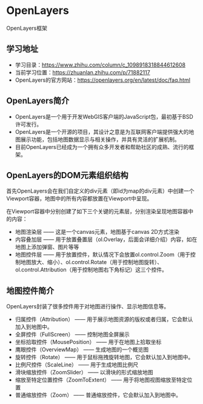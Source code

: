 # OpenLayers
OpenLayers框架

## 学习地址
  + 学习目录：https://www.zhihu.com/column/c_1098918318844612608
  + 当前学习位置：https://zhuanlan.zhihu.com/p/71882117
  + OpenLayers的官方网站：https://openlayers.org/en/latest/doc/faq.html

## OpenLayers简介
  + OpenLayers是一个用于开发WebGIS客户端的JavaScript包，最初基于BSD许可发行。
  + OpenLayers是一个开源的项目，其设计之意是为互联网客户端提供强大的地图展示功能，包括地图数据显示与相关操作，并具有灵活的扩展机制。
  + 目前OpenLayers已经成为一个拥有众多开发者和帮助社区的成熟、流行的框架。


## OpenLayers的DOM元素组织结构
首先OpenLayers会在我们自定义的div元素（即id为map的div元素）中创建一个Viewport容器，地图中的所有内容都放置在Viewport中呈现。

在Viewport容器中分别创建了如下三个关键的元素层，分别渲染呈现地图容器中的内容：

  + 地图渲染层 —— 这是一个canvas元素，地图基于canvas 2D方式渲染
  + 内容叠加层 —— 用于放置叠置层（ol.Overlay，后面会详细介绍）内容，如在地图上添加弹窗、图片等等
  + 地图控件层 —— 用于放置控件，默认情况下会放置ol.control.Zoom（用于控制地图放大、缩小）、ol.control.Rotate（用于控制地图旋转）、ol.control.Attribution（用于控制地图右下角标记）这三个控件。

## 地图控件简介
OpenLayers封装了很多控件用于对地图进行操作、显示地图信息等。
  + 归属控件（Attribution） —— 用于展示地图资源的版权或者归属，它会默认加入到地图中。
  + 全屏控件（FullScreen） —— 控制地图全屏展示
  + 坐标拾取控件（MousePosition） —— 用于在地图上拾取坐标
  + 鹰眼控件（OverviewMap） —— 生成地图的一个概览图
  + 旋转控件（Rotate） —— 用于鼠标拖拽旋转地图，它会默认加入到地图中。
  + 比例尺控件（ScaleLine） —— 用于生成地图比例尺
  + 滑块缩放控件（ZoomSlider） —— 以滑块的形式缩放地图
  + 缩放至特定位置控件（ZoomToExtent） —— 用于将地图视图缩放至特定位置
  + 普通缩放控件（Zoom） —— 普通缩放控件，它会默认加入到地图中。












